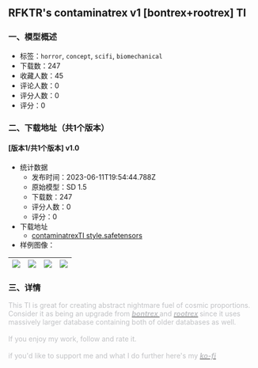 ## RFKTR's contaminatrex v1 [bontrex+rootrex] TI
### 一、模型概述

- 标签：`horror`, `concept`, `scifi`, `biomechanical`
- 下载数：247
- 收藏人数：45
- 评论人数：0
- 评分人数：0
- 评分：0

### 二、下载地址（共1个版本）

#### [版本1/共1个版本] v1.0

- 统计数据
  - 发布时间：2023-06-11T19:54:44.788Z
  - 原始模型：SD 1.5
  - 下载数：247
  - 评分人数：0
  - 评分：0
- 下载地址
  - [contaminatrexTI style.safetensors](https://civitai.com/api/download/models/94056)
- 样例图像：

| <img src="https://image.civitai.com/xG1nkqKTMzGDvpLrqFT7WA/b5200de8-31c7-4690-988f-615a2d47ca99/width=450/1113131.jpeg" /> | <img src="https://image.civitai.com/xG1nkqKTMzGDvpLrqFT7WA/b8b946b3-6ffd-4dac-a186-ababfa20ce03/width=450/1113058.jpeg" /> | <img src="https://image.civitai.com/xG1nkqKTMzGDvpLrqFT7WA/937ca905-9055-4a8c-9c3c-b23f5de28382/width=450/1113052.jpeg" /> | <img src="https://image.civitai.com/xG1nkqKTMzGDvpLrqFT7WA/2acbfb3e-17cd-4797-9427-2f3b60a0e509/width=450/1113047.jpeg" /> |
| ---- | ---- | ---- | ---- |


### 三、详情
<p><span style="color:rgb(193, 194, 197)">This TI is great for creating abstract nightmare fuel of cosmic proportions. Consider it as being an upgrade from </span><a target="_blank" rel="ugc" href="https://civitai.com/models/5108/rfktrs-bontrex-v15"><strong><em><span style="color:rgb(193, 194, 197)">bontrex </span></em></strong></a><span style="color:rgb(193, 194, 197)">and </span><a target="_blank" rel="ugc" href="https://civitai.com/models/5786/rfktrs-rootrex"><strong><em><span style="color:rgb(193, 194, 197)">rootrex</span></em></strong></a><strong><em><span style="color:rgb(193, 194, 197)"> </span></em></strong><span style="color:rgb(193, 194, 197)">since it uses massively larger database containing both of older databases as well.</span><br /><br /><span style="color:rgb(193, 194, 197)">If you enjoy my work, follow and rate it.</span><br /><br /><span style="color:rgb(193, 194, 197)">if you'd like to support me and what I do further here's my </span><a target="_blank" rel="ugc" href="https://ko-fi.com/splshfstle"><strong><em><span style="color:rgb(193, 194, 197)">ko-fi</span></em></strong></a></p>